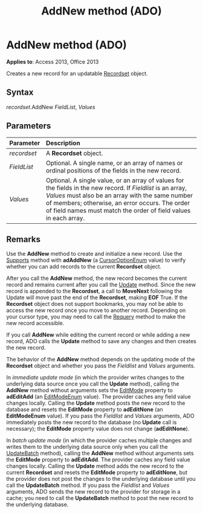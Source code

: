﻿---
title: AddNew method (ADO)
TOCTitle: AddNew method (ADO)
ms:assetid: bae09be0-5707-4f38-9c74-0acd0f29dbac
ms:mtpsurl: https://msdn.microsoft.com/library/JJ249899(v=office.15)
ms:contentKeyID: 48547384
ms.date: 09/18/2015
mtps_version: v=office.15
---

# AddNew method (ADO)


**Applies to**: Access 2013, Office 2013

Creates a new record for an updatable [Recordset](recordset-object-ado.md) object.

## Syntax

*recordset*.AddNew *FieldList*, *Values*

## Parameters

|Parameter|Description|
|:--------|:----------|
|*recordset* |A **Recordset** object.|
|*FieldList* |Optional. A single name, or an array of names or ordinal positions of the fields in the new record.|
|*Values* |Optional. A single value, or an array of values for the fields in the new record. If *Fieldlist* is an array, *Values* must also be an array with the same number of members; otherwise, an error occurs. The order of field names must match the order of field values in each array.|

## Remarks

Use the **AddNew** method to create and initialize a new record. Use the [Supports](supports-method-ado.md) method with **adAddNew** (a [CursorOptionEnum](cursoroptionenum.md) value) to verify whether you can add records to the current **Recordset** object.

After you call the **AddNew** method, the new record becomes the current record and remains current after you call the [Update](update-method-ado.md) method. Since the new record is appended to the **Recordset**, a call to **MoveNext** following the Update will move past the end of the **Recordset**, making **EOF** True. If the **Recordset** object does not support bookmarks, you may not be able to access the new record once you move to another record. Depending on your cursor type, you may need to call the [Requery](requery-method-ado.md) method to make the new record accessible.

If you call **AddNew** while editing the current record or while adding a new record, ADO calls the **Update** method to save any changes and then creates the new record.

The behavior of the **AddNew** method depends on the updating mode of the **Recordset** object and whether you pass the *Fieldlist* and *Values* arguments.

In *immediate update mode* (in which the provider writes changes to the underlying data source once you call the **Update** method), calling the **AddNew** method without arguments sets the [EditMode](editmode-property-ado.md) property to **adEditAdd** (an [EditModeEnum](editmodeenum.md) value). The provider caches any field value changes locally. Calling the **Update** method posts the new record to the database and resets the **EditMode** property to **adEditNone** (an **EditModeEnum** value). If you pass the *Fieldlist* and *Values* arguments, ADO immediately posts the new record to the database (no **Update** call is necessary); the **EditMode** property value does not change (**adEditNone**).

In *batch update mode* (in which the provider caches multiple changes and writes them to the underlying data source only when you call the [UpdateBatch](updatebatch-method-ado.md) method), calling the **AddNew** method without arguments sets the **EditMode** property to **adEditAdd**. The provider caches any field value changes locally. Calling the **Update** method adds the new record to the current **Recordset** and resets the **EditMode** property to **adEditNone**, but the provider does not post the changes to the underlying database until you call the **UpdateBatch** method. If you pass the *Fieldlist* and *Values* arguments, ADO sends the new record to the provider for storage in a cache; you need to call the **UpdateBatch** method to post the new record to the underlying database.

